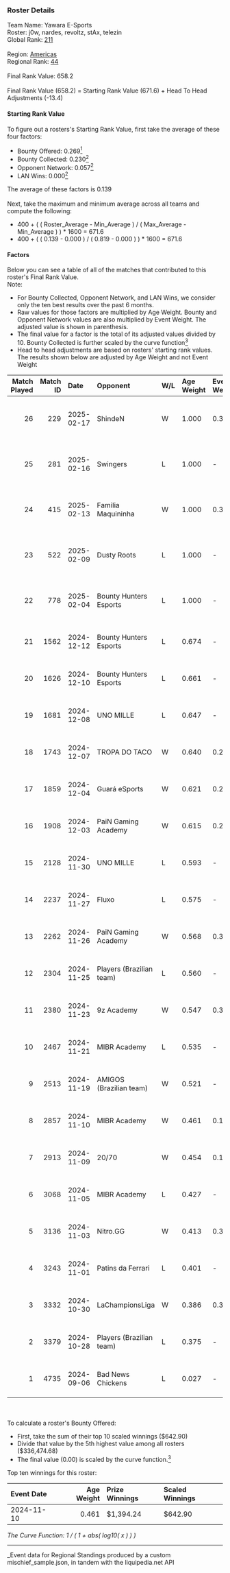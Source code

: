 ### Roster Details<br />
Team Name: Yawara E-Sports<br />
Roster: j0w, nardes, revoltz, stAx, telezin<br />
Global Rank: [211](../../standings_global_2025_03_01.md)<br />
<br />
Region: [Americas]( ../../standings_americas_2025_03_01.md)<br />
Regional Rank: [44]( ../../standings_americas_2025_03_01.md)<br />
<br />
Final Rank Value:  658.2<br />
<br />
Final Rank Value (658.2) = Starting Rank Value (671.6) + Head To Head Adjustments (-13.4)<br />

#### Starting Rank Value<br />
To figure out a rosters's Starting Rank Value, first take the average of these four factors:<br />
- Bounty Offered: 0.269[<sup>1</sup>](#table2)
- Bounty Collected: 0.230[<sup>2</sup>](#table1)
- Opponent Network: 0.057[<sup>2</sup>](#table1)
- LAN Wins: 0.000[<sup>2</sup>](#table1)

The average of these factors is 0.139<br />
<br />
Next, take the maximum and minimum average across all teams and compute the following:<br />
- 400 + ( ( Roster_Average - Min_Average ) / ( Max_Average - Min_Average ) ) * 1600 = 671.6
- 400 + ( ( 0.139 - 0.000 ) / ( 0.819 - 0.000 ) ) * 1600 = 671.6


#### Factors<br />
Below you can see a table of all of the matches that contributed to this roster's Final Rank Value.<br />
Note:<br />

- For Bounty Collected, Opponent Network, and LAN Wins, we consider only the ten best results over the past 6 months.
- Raw values for those factors are multiplied by Age Weight. Bounty and Opponent Network values are also multiplied by Event Weight. The adjusted value is shown in parenthesis.
- The final value for a factor is the total of its adjusted values divided by 10. Bounty Collected is further scaled by the curve function[<sup>3</sup>](#curveFunction)
- Head to head adjustments are based on rosters' starting rank values. The results shown below are adjusted by Age Weight and not Event Weight
<span id="table1"></span><br />


| Match Played | Match ID | Date       | Opponent                 | W/L | Age Weight | Event Weight | Bounty Collected | Opponent Network | LAN Wins  | H2H Adj. | Roster                              |
| -: | -: | :- | :- | :- | :- | :- | :- | :- | :- | -: | :- |
|           26 |      229 | 2025-02-17 | ShindeN                  | W   | 1.000      | 0.371        | 0.005 (0.002)    | 0.363 (0.134)    | 0 (0.000) |    17.35 | j0w, nardes, revoltz, stAx, telezin |
|           25 |      281 | 2025-02-16 | Swingers                 | L   | 1.000      | -            | -                | -                | -         |   -13.67 | j0w, nardes, revoltz, stAx, telezin |
|           24 |      415 | 2025-02-13 | Familia Maquininha       | W   | 1.000      | 0.371        | 0.003 (0.001)    | 0.235 (0.087)    | 0 (0.000) |    16.99 | j0w, nardes, revoltz, stAx, telezin |
|           23 |      522 | 2025-02-09 | Dusty Roots              | L   | 1.000      | -            | -                | -                | -         |   -10.88 | j0w, nardes, revoltz, stAx, telezin |
|           22 |      778 | 2025-02-04 | Bounty Hunters Esports   | L   | 1.000      | -            | -                | -                | -         |   -12.78 | j0w, nardes, revoltz, stAx, telezin |
|           21 |     1562 | 2024-12-12 | Bounty Hunters Esports   | L   | 0.674      | -            | -                | -                | -         |    -9.69 | j0w, lash, revoltz, stAx, telezin   |
|           20 |     1626 | 2024-12-10 | Bounty Hunters Esports   | L   | 0.661      | -            | -                | -                | -         |    -9.79 | j0w, lash, revoltz, stAx, telezin   |
|           19 |     1681 | 2024-12-08 | UNO MILLE                | L   | 0.647      | -            | -                | -                | -         |    -8.43 | j0w, lash, revoltz, stAx, telezin   |
|           18 |     1743 | 2024-12-07 | TROPA DO TACO            | W   | 0.640      | 0.262        | 0.004 (0.001)    | 0.394 (0.066)    | 0 (0.000) |    11.62 | j0w, lash, revoltz, stAx, telezin   |
|           17 |     1859 | 2024-12-04 | Guará eSports            | W   | 0.621      | 0.262        | 0.000 (0.000)    | -                | 0 (0.000) |     4.88 | j0w, lash, revoltz, stAx, telezin   |
|           16 |     1908 | 2024-12-03 | PaiN Gaming Academy      | W   | 0.615      | 0.262        | 0.000 (0.000)    | 0.163 (0.026)    | 0 (0.000) |     5.40 | j0w, lash, revoltz, stAx, telezin   |
|           15 |     2128 | 2024-11-30 | UNO MILLE                | L   | 0.593      | -            | -                | -                | -         |    -7.44 | j0w, lash, revoltz, stAx, telezin   |
|           14 |     2237 | 2024-11-27 | Fluxo                    | L   | 0.575      | -            | -                | -                | -         |    -2.94 | j0w, lash, revoltz, stAx, telezin   |
|           13 |     2262 | 2024-11-26 | PaiN Gaming Academy      | W   | 0.568      | 0.371        | -                | 0.163 (0.034)    | 0 (0.000) |     4.99 | j0w, lash, revoltz, stAx, telezin   |
|           12 |     2304 | 2024-11-25 | Players (Brazilian team) | L   | 0.560      | -            | -                | -                | -         |    -7.09 | j0w, lash, revoltz, stAx, telezin   |
|           11 |     2380 | 2024-11-23 | 9z Academy               | W   | 0.547      | 0.371        | 0.001 (0.000)    | 0.320 (0.065)    | 0 (0.000) |     8.17 | j0w, lash, revoltz, stAx, telezin   |
|           10 |     2467 | 2024-11-21 | MIBR Academy             | L   | 0.535      | -            | -                | -                | -         |    -8.84 | j0w, lash, revoltz, stAx, telezin   |
|            9 |     2513 | 2024-11-19 | AMIGOS (Brazilian team)  | W   | 0.521      | -            | -                | -                | 0 (0.000) |     4.39 | j0w, lash, revoltz, stAx, telezin   |
|            8 |     2857 | 2024-11-10 | MIBR Academy             | W   | 0.461      | 0.143        | 0.001 (0.000)    | 0.330 (0.022)    | 0 (0.000) |     7.06 | j0w, lash, revoltz, stAx, telezin   |
|            7 |     2913 | 2024-11-09 | 20/70                    | W   | 0.454      | 0.143        | 0.001 (0.000)    | 0.129 (0.008)    | 0 (0.000) |     6.38 | j0w, lash, revoltz, stAx, telezin   |
|            6 |     3068 | 2024-11-05 | MIBR Academy             | L   | 0.427      | -            | -                | -                | -         |    -6.96 | j0w, lash, revoltz, stAx, telezin   |
|            5 |     3136 | 2024-11-03 | Nitro.GG                 | W   | 0.413      | 0.371        | 0.001 (0.000)    | 0.414 (0.063)    | -         |     6.43 | j0w, lash, revoltz, stAx, telezin   |
|            4 |     3243 | 2024-11-01 | Patins da Ferrari        | L   | 0.401      | -            | -                | -                | -         |    -9.06 | j0w, lash, revoltz, stAx, telezin   |
|            3 |     3332 | 2024-10-30 | LaChampionsLiga          | W   | 0.386      | 0.371        | 0.003 (0.000)    | 0.424 (0.061)    | -         |     5.72 | j0w, lash, revoltz, stAx, telezin   |
|            2 |     3379 | 2024-10-28 | Players (Brazilian team) | L   | 0.375      | -            | -                | -                | -         |    -4.81 | j0w, lash, revoltz, stAx, telezin   |
|            1 |     4735 | 2024-09-06 | Bad News Chickens        | L   | 0.027      | -            | -                | -                | -         |    -0.42 | j0w, lash, PremiuM, revoltz, stAx   |

<br />
<span id="table2"></span><br />
To calculate a roster's Bounty Offered:<br />

- First, take the sum of their top 10 scaled winnings ($642.90)
- Divide that value by the 5th highest value among all rosters ($336,474.68)
- The final value (0.00) is scaled by the curve function.[<sup>3</sup>](#curveFunction)

Top ten winnings for this roster:<br />

| Event Date | Age Weight | Prize Winnings | Scaled Winnings |
| :- | -: | :- | :- |
| 2024-11-10 |      0.461 | $1,394.24      | $642.90         |


<span id="curveFunction"></span>_The Curve Function: 1 / ( 1 + abs( log10( x ) ) )_<br />

---
_Event data for Regional Standings produced by a custom mischief_sample.json, in tandem with the liquipedia.net API<br />
